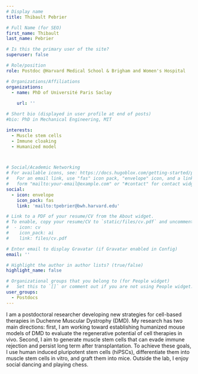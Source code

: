 ```yaml
---
# Display name
title: Thibault Pebrier

# Full Name (for SEO)
first_name: Thibault 
last_name: Pebrier

# Is this the primary user of the site?
superuser: false

# Role/position
role: Postdoc @Harvard Medical School & Brigham and Women's Hospital

# Organizations/Affiliations
organizations:
  - name: PhD of Université Paris Saclay
         
    url: ''

# Short bio (displayed in user profile at end of posts)
#bio: PhD in Mechanical Engineering, MIT

interests:
  - Muscle stem cells
  - Immune cloaking
  - Humanized model



# Social/Academic Networking
# For available icons, see: https://docs.hugoblox.com/getting-started/page-builder/#icons
#   For an email link, use "fas" icon pack, "envelope" icon, and a link in the
#   form "mailto:your-email@example.com" or "#contact" for contact widget.
social:
  - icon: envelope
    icon_pack: fas
    link: 'mailto:tpebrier@bwh.harvard.edu'

# Link to a PDF of your resume/CV from the About widget.
# To enable, copy your resume/CV to `static/files/cv.pdf` and uncomment the lines below.
#  - icon: cv
#    icon_pack: ai
#    link: files/cv.pdf

# Enter email to display Gravatar (if Gravatar enabled in Config)
email: ''

# Highlight the author in author lists? (true/false)
highlight_name: false

# Organizational groups that you belong to (for People widget)
#   Set this to `[]` or comment out if you are not using People widget.
user_groups:
  - Postdocs
---
```


I am a postdoctoral researcher developing new strategies for cell-based therapies in Duchenne Muscular Dystrophy (DMD). My research has two main directions: first, I am working toward establishing humanized mouse models of DMD to evaluate the regenerative potential of cell therapies in vivo. Second, I aim to generate muscle stem cells that can evade immune rejection and persist long term after transplantation. To achieve these goals, I use human induced pluripotent stem cells (hiPSCs), differentiate them into muscle stem cells in vitro, and graft them into mice. Outside the lab, I enjoy social dancing and playing chess.
